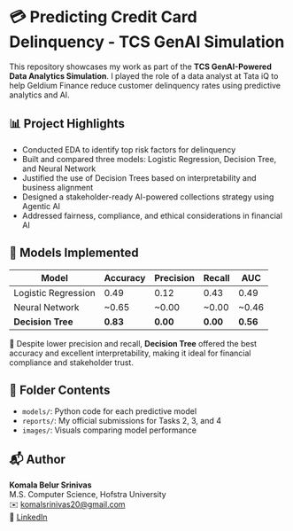 # 💳 Predicting Credit Card Delinquency - TCS GenAI Simulation

This repository showcases my work as part of the **TCS GenAI-Powered Data Analytics Simulation**. I played the role of a data analyst at Tata iQ to help Geldium Finance reduce customer delinquency rates using predictive analytics and AI.

## 📊 Project Highlights

- Conducted EDA to identify top risk factors for delinquency
- Built and compared three models: Logistic Regression, Decision Tree, and Neural Network
- Justified the use of Decision Trees based on interpretability and business alignment
- Designed a stakeholder-ready AI-powered collections strategy using Agentic AI
- Addressed fairness, compliance, and ethical considerations in financial AI

## 🧠 Models Implemented

| Model               | Accuracy | Precision | Recall | AUC    |
|--------------------|----------|-----------|--------|--------|
| Logistic Regression| 0.49     | 0.12      | 0.43   | 0.49   |
| Neural Network      | ~0.65    | ~0.00     | ~0.00  | ~0.46  |
| **Decision Tree**   | **0.83** | **0.00**  | **0.00**| **0.56** |

📝 Despite lower precision and recall, **Decision Tree** offered the best accuracy and excellent interpretability, making it ideal for financial compliance and stakeholder trust.

## 📁 Folder Contents

- `models/`: Python code for each predictive model
- `reports/`: My official submissions for Tasks 2, 3, and 4
- `images/`: Visuals comparing model performance

## 📬 Author

**Komala Belur Srinivas**  
M.S. Computer Science, Hofstra University  
✉️ [komalsrinivas20@gmail.com](mailto:komalsrinivas20@gmail.com)  
🔗 [LinkedIn](https://www.linkedin.com/in/your-profile)

